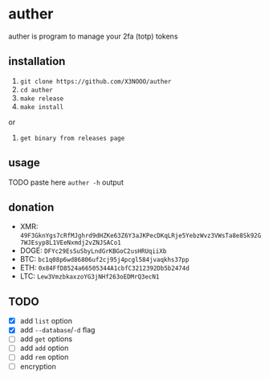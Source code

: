 # auther

auther is program to manage your 2fa (totp) tokens

## installation

1. `git clone https://github.com/X3NOOO/auther`
2. `cd auther`
3. `make release`
4. `make install`

or

1. `get binary from releases page`

## usage

TODO paste here `auther -h` output

## donation

- XMR: `49F3GknYgs7cRfMJghrd9dHZKe63Z6Y3aJKPecDKqLRje5YebzWvz3VWsTa8e8Sk92G7WJEsyp8L1VEeNxmdj2vZNJSACo1`
- DOGE: `DFYc29EsSuSbyLndGrKBGoC2usHRUqiiXb`
- BTC: `bc1q08p6wd86806uf2cj95j4pcgl584jvaqkhs37pp`
- ETH: `0x84FfD8524a66505344A1cbfC3212392Db5b2474d`
- LTC: `Lew3VmzbkaxzoYG3jNHf263oEDMrQ3ecN1`

## TODO

- [X] add `list` option
- [X] add `--database`/`-d` flag
- [ ] add `get` options
- [ ] add `add` option
- [ ] add `rem` option
- [ ] encryption
